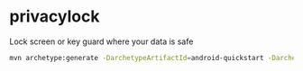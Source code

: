 # privacylock
Lock screen or key guard where your data is safe

```bash
mvn archetype:generate -DarchetypeArtifactId=android-quickstart -DarchetypeGroupId=de.akquinet.android.archetypes   -DarchetypeVersion=1.0.0  -DgroupId=org.gregoire -DartifactId=privacylock

```
